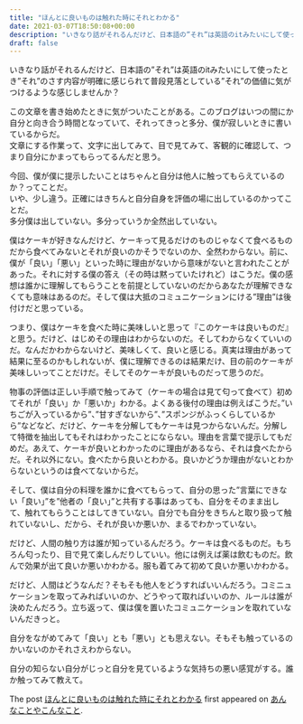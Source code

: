 ```yaml
---
title: "ほんとに良いものは触れた時にそれとわかる"
date: 2021-03-07T18:50:08+00:00
description: "いきなり話がそれるんだけど、日本語の”それ”は英語のitみたいにして使ったとき”それ”のさす内容が明確に感じられて普段見落としている”それ”の価値に気がつけるような感じしませんか？ この文章を書き始めたときに気がついたこ ..."
draft: false
---
```


いきなり話がそれるんだけど、日本語の”それ”は英語のitみたいにして使ったとき”それ”のさす内容が明確に感じられて普段見落としている”それ”の価値に気がつけるような感じしませんか？

この文章を書き始めたときに気がついたことがある。このブログはいつの間にか自分と向き合う時間となっていて、それってきっと多分、僕が寂しいときに書いているからだ。  
文章にする作業って、文字に出してみて、目で見てみて、客観的に確認して、つまり自分にかまってもらってるんだと思う。

今回、僕が僕に提示したいことはちゃんと自分は他人に触ってもらえているのか？ってことだ。  
いや、少し違う。正確にはきちんと自分自身を評価の場に出しているのかってことだ。  
多分僕は出していない。多分っていうか全然出していない。

僕はケーキが好きなんだけど、ケーキって見るだけのものじゃなくて食べるものだから食べてみないとそれが良いのかそうでないのか、全然わからない。前に、僕が「良い」「悪い」といった時に理由がないから意味がないと言われたことがあった。それに対する僕の答え（その時は黙っていたけれど）はこうだ。僕の感想は誰かに理解してもらうことを前提としていないのだからあなたが理解できなくても意味はあるのだ。そして僕は大抵のコミュニケーションにける”理由”は後付けだと思っている。

つまり、僕はケーキを食べた時に美味しいと思って『このケーキは良いものだ』と思う。だけど、はじめその理由はわからないのだ。そしてわからなくていいのだ。なんだかわからないけど、美味しくて、良いと感じる。真実は理由があって結果に至るのかもしれないが、僕に理解できるのは結果だけ、目の前のケーキが美味しいってことだけだ。そしてそのケーキが良いものだって思うのだ。

物事の評価は正しい手順で触ってみて（ケーキの場合は見て匂って食べて）初めてそれが「良い」か「悪いか」わかる。よくある後付の理由は例えばこうだ。”いちごが入っているから”、”甘すぎないから”、”スポンジがふっくらしているから”などなど、だけど、ケーキを分解してもケーキは見つからないんだ。分解して特徴を抽出してもそれはわかったことにならない。理由を言葉で提示してもだめだ。あえて、ケーキが良いとわかったのに理由があるなら、それは食べたからだ。それ以外にない。食べたから良いとわかる。良いかどうか理由がないとわからないというのは食べてないからだ。

そして、僕は自分の料理を誰かに食べてもらって、自分の思った”言葉にできない「良い」”を”他者の「良い」”と共有する事はあっても、自分をそのまま出して、触れてもらうことはしてきていない。自分でも自分をきちんと取り扱って触れていないし、だから、それが良いか悪いか、まるでわかっていない。

だけど、人間の触り方は誰が知っているんだろう。ケーキは食べるものだ。もちろん匂ったり、目で見て楽しんだりしていい。他には例えば薬は飲むものだ。飲んで効果が出て良いか悪いかわかる。服も着てみて初めて良いか悪いかわかる。

だけど、人間はどうなんだ？そもそも他人をどうすればいいんだろう。コミニュケーションを取ってみればいいのか、どうやって取ればいいのか、ルールは誰が決めたんだろう。立ち返って、僕は僕を置いたコミュニケーションを取れていないんだきっと。

自分をながめてみて「良い」とも「悪い」とも思えない。そもそも触っているのかいないのかそれさえわからない。

自分の知らない自分がじっと自分を見ているような気持ちの悪い感覚がする。誰か触ってみて教えて。

The post [ほんとに良いものは触れた時にそれとわかる](https://blog.cfw4.tokyo/wordpress/1081/) first appeared on [あんなことやこんなこと](https://blog.cfw4.tokyo).